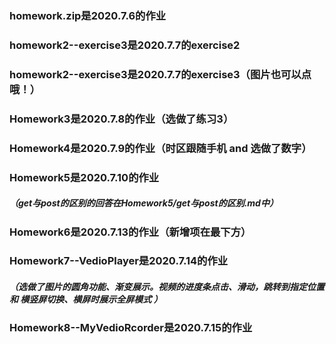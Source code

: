 ### homework.zip是2020.7.6的作业

### homework2--exercise3是2020.7.7的exercise2

### homework2--exercise3是2020.7.7的exercise3（图片也可以点哦！）

### Homework3是2020.7.8的作业（选做了练习3）

### Homework4是2020.7.9的作业（时区跟随手机 and 选做了数字）

### Homework5是2020.7.10的作业

##### （get与post的区别的回答在Homework5/get与post的区别.md中）

### Homework6是2020.7.13的作业（新增项在最下方）

### Homework7--VedioPlayer是2020.7.14的作业

##### （选做了图片的圆角功能、渐变展示。视频的进度条点击、滑动，跳转到指定位置 和 横竖屏切换、横屏时展示全屏模式 ）

### Homework8--MyVedioRcorder是2020.7.15的作业